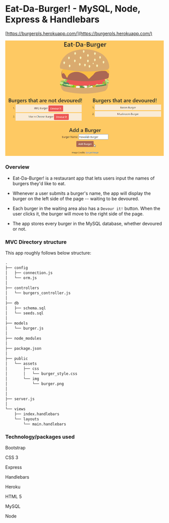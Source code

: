 # Eat-Da-Burger! - MySQL, Node, Express & Handlebars

[https://burgerpls.herokuapp.com/](https://burgerpls.herokuapp.com/)

![Burger demo](/public/assets/img/burger.gif)

### Overview

- Eat-Da-Burger! is a restaurant app that lets users input the names of burgers they'd like to eat.

- Whenever a user submits a burger's name, the app will display the burger on the left side of the page -- waiting to be devoured.

- Each burger in the waiting area also has a `Devour it!` button. When the user clicks it, the burger will move to the right side of the page.

- The app stores every burger in the MySQL database, whether devoured or not.

### MVC Directory structure

This app roughly follows below structure:

```
.
├── config
│   ├── connection.js
│   └── orm.js
│ 
├── controllers
│   └── burgers_controller.js
│
├── db
│   ├── schema.sql
│   └── seeds.sql
│
├── models
│   └── burger.js
│ 
├── node_modules
│ 
├── package.json
│
├── public
│   └── assets
│       ├── css
│       │   └── burger_style.css
│       └── img
│           └── burger.png
│  
│
├── server.js
│
└── views
    ├── index.handlebars
    └── layouts
        └── main.handlebars
```

### Technology/packages used

Bootstrap

CSS 3

Express

Handlebars

Heroku

HTML 5

MySQL

Node
